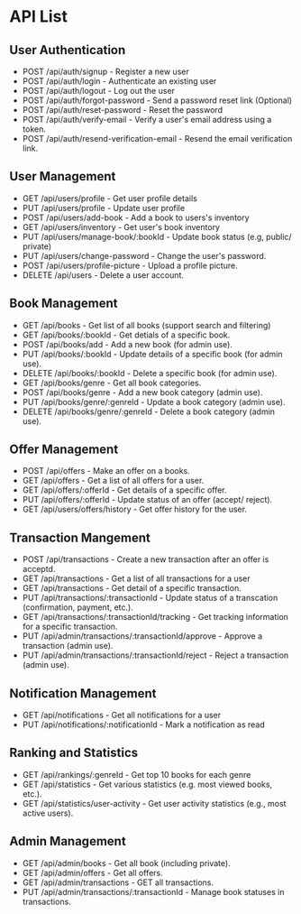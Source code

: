 # API List

## User Authentication

- POST /api/auth/signup - Register a new user
- POST /api/auth/login - Authenticate an existing user
- POST /api/auth/logout - Log out the user
- POST /api/auth/forgot-password - Send a password reset link (Optional)
- POST /api/auth/reset-password - Reset the password
- POST /api/auth/verify-email - Verify a user's email address using a token.
- POST /api/auth/resend-verification-email - Resend the email verification link.

## User Management

- GET /api/users/profile - Get user profile details
- PUT /api/users/profile - Update user profile
- POST /api/users/add-book - Add a book to users's inventory
- GET /api/users/inventory - Get user's book inventory
- PUT /api/users/manage-book/:bookId - Update book status (e.g, public/ private)
- PUT /api/users/change-password - Change the user's password.
- POST /api/users/profile-picture - Upload a profile picture.
- DELETE /api/users - Delete a user account.

## Book Management

- GET /api/books - Get list of all books (support search and filtering)
- GET /api/books/:bookId - Get detials of a specific book.
- POST /api/books/add - Add a new book (for admin use).
- PUT /api/books/:bookId - Update details of a specific book (for admin use).
- DELETE /api/books/:bookId - Delete a specific book (for admin use).
- GET /api/books/genre - Get all book categories.
- POST /api/books/genre - Add a new book category (admin use).
- PUT /api/books/genre/:genreId - Update a book category (admin use).
- DELETE /api/books/genre/:genreId - Delete a book category (admin use).

## Offer Management

- POST /api/offers - Make an offer on a books.
- GET /api/offers - Get a list of all offers for a user.
- GET /api/offers/:offerId - Get details of a specific offer.
- PUT /api/offers/:offerId - Update status of an offer (accept/ reject).
- GET /api/users/offers/history - Get offer history for the user.

## Transaction Mangement

- POST /api/transactions - Create a new transaction after an offer is acceptd.
- GET /api/transactions - Get a list of all transactions for a user
- GET /api/transactions - Get detail of a specific transaction.
- PUT /api/transactions/:transactionId - Update status of a transcation (confirmation, payment, etc.).
- GET /api/transactions/:transactionId/tracking - Get tracking information for a specific transaction.
- PUT /api/admin/transactions/:transactionId/approve - Approve a transaction (admin use).
- PUT /api/admin/transactions/:transactionId/reject - Reject a transaction (admin use).

## Notification Management

- GET /api/notifications - Get all notifications for a user
- PUT /api/notifications/:notificationId - Mark a notification as read

## Ranking and Statistics

- GET /api/rankings/:genreId - Get top 10 books for each genre
- GET /api/statistics - Get various statistics (e.g. most viewed books, etc.).
- GET /api/statistics/user-activity - Get user activity statistics (e.g., most active users).

## Admin Management

- GET /api/admin/books - Get all book (including private).
- GET /api/admin/offers - Get all offers.
- GET /api/admin/transactions - GET all transactions.
- PUT /api/admin/transactions/:transactionId - Manage book statuses in transactions.
